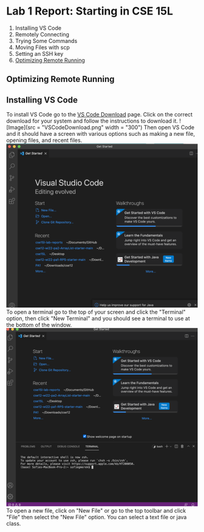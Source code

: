 


# Lab 1 Report: Starting in CSE 15L

1. Installing VS Code
2. Remotely Connecting
3. Trying Some Commands
4. Moving Files with scp
5. Setting an SSH key
6. [Optimizing Remote Running](#optum)

## Optimizing Remote Running<a name = "optum"></a>

## Installing VS Code
 To install VS Code go to the [VS Code Download](https://code.visualstudio.com/download) page. Click on the correct download for your system and follow the instructions to download it.
![Image](src = "VSCodeDownload.png" width = "300")
Then open VS Code and it should have a screen with various options such as making a new file, opening files, and recent files.
![Image](VSCodeHome.png)
To open a terminal go to the top of your screen and click the "Terminal" option, then click "New Terminal" and you should see a terminal to use at the bottom of the window.
![Image](VSCodeTerm.png)
To open a new file, click on "New File" or go to the top toolbar and click "File" then select the "New File" option. You can select a text file or java class.
  
